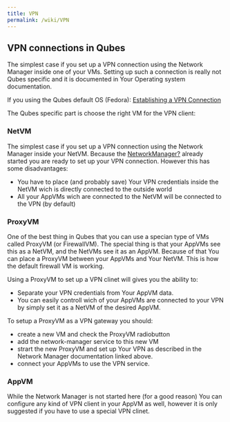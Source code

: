 ```yaml
---
title: VPN
permalink: /wiki/VPN
---
```


VPN connections in Qubes
------------------------

The simplest case if you set up a VPN connection using the Network Manager inside one of your VMs. Setting up such a connection is really not Qubes specific and it is documented in Your Operating system documentation.

If you using the Qubes default OS (Fedora): [​Establishing a VPN Connection](http://docs.fedoraproject.org/en-US/Fedora/18/html/System_Administrators_Guide/sec-Establishing_a_VPN_Connection.html)

The Qubes specific part is choose the right VM for the VPN client:

### NetVM

The simplest case if you set up a VPN connection using the Network Manager inside your NetVM. Because the [NetworkManager?](/wiki/NetworkManager) already started you are ready to set up your VPN connection. However this has some disadvantages:

-   You have to place (and probably save) Your VPN credentials inside the NetVM wich is directly connected to the outside world
-   All your AppVMs wich are connected to the NetVM will be connected to the VPN (by default)

### ProxyVM

One of the best thing in Qubes that you can use a specian type of VMs called ProxyVM (or FirewallVM). The special thing is that your AppVMs see this as a NetVM, and the NetVMs see it as an AppVM. Because of that You can place a ProxyVM between your AppVMs and Your NetVM. This is how the default firewall VM is working.

Using a ProxyVM to set up a VPN clinet will gives you the ability to:

-   Separate your VPN credentials from Your AppVM data.
-   You can easily controll wich of your AppVMs are connected to your VPN by simply set it as a NetVM of the desired AppVM.

To setup a ProxyVM as a VPN gateway you should:

-   create a new VM and check the ProxyVM radiobutton
-   add the network-manager service to this new VM
-   strart the new ProxyVM and set up Your VPN as described in the Network Manager documentation linked above.
-   connect your AppVMs to use the VPN service.

### AppVM

While the Network Manager is not started here (for a good reason) You can configure any kind of VPN client in your AppVM as well, however it is only suggested if you have to use a special VPN clinet.
